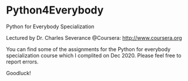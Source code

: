 # Python4Everybody

Python for Everybody Specialization

Lectured by Dr. Charles Severance @Coursera: http://www.coursera.org

You can find some of the assignments for the Python for everybody specialization course which I complited on Dec 2020. Please feel free to report errors.

Goodluck!


